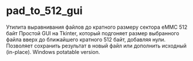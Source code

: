 # pad_to_512_gui
Утилита выравнивания файлов до кратного размеру сектора eMMC 512 байт
Простой GUI на Tkinter, который подгоняет размер выбранного файла вверх до ближайшего
кратного 512 байт, добавляя нули. Позволяет сохранить результат в новый файл или
дополнить исходный (in-place).
Windows potatable version.
